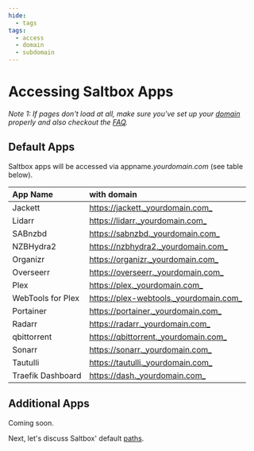 ```yaml
---
hide:
  - tags
tags:
  - access
  - domain
  - subdomain
---
```


# Accessing Saltbox Apps

_Note 1: If pages don't load at all, make sure you've set up your [domain](../../reference/domain.md) properly and also checkout the [FAQ](../../faq/system.md)._

## Default Apps

Saltbox apps will be accessed via appname._yourdomain.com_ (see table below).

| **App  Name**          | **with domain**                           |
|:---------------------- |:----------------------------------------- |
| Jackett                | <https://jackett._yourdomain.com_>        |
| Lidarr                 | <https://lidarr._yourdomain.com_>         |
| SABnzbd                | <https://sabnzbd._yourdomain.com_>        |
| NZBHydra2              | <https://nzbhydra2._yourdomain.com_>      |
| Organizr               | <https://organizr._yourdomain.com_>       |
| Overseerr              | <https://overseerr._yourdomain.com_>      |
| Plex                   | <https://plex._yourdomain.com_>           |
| WebTools for Plex      | <https://plex-webtools._yourdomain.com_>  |
| Portainer              | <https://portainer._yourdomain.com_>      |
| Radarr                 | <https://radarr._yourdomain.com_>         |
| qbittorrent            | <https://qbittorrent._yourdomain.com_>    |
| Sonarr                 | <https://sonarr._yourdomain.com_>         |
| Tautulli               | <https://tautulli._yourdomain.com_>       |
| Traefik Dashboard      | <https://dash._yourdomain.com_>           |

## Additional Apps

Coming soon.

Next, let's discuss Saltbox' default [paths](paths.md).
